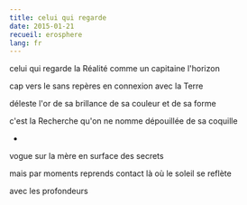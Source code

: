 ```yaml
---
title: celui qui regarde
date: 2015-01-21
recueil: erosphere
lang: fr
---
```


celui qui regarde la Réalité
comme un capitaine l'horizon

cap vers le sans repères
en connexion avec la Terre

déleste l'or de sa brillance
de sa couleur et de sa forme

c'est la Recherche qu'on ne nomme
dépouillée de sa coquille

*

vogue sur la mère
en surface des secrets

mais par moments reprends contact
là où le soleil se reflète

avec les profondeurs
